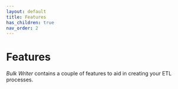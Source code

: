 ```yaml
---
layout: default
title: Features
has_children: true
nav_order: 2
---
```

# Features

*Bulk Writer* contains a couple of features to aid in creating your ETL processes.
